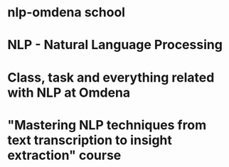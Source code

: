 # nlp-omdena school

# NLP - Natural Language Processing

# Class, task and everything related with NLP at Omdena
# "Mastering NLP techniques from text transcription to insight extraction" course
